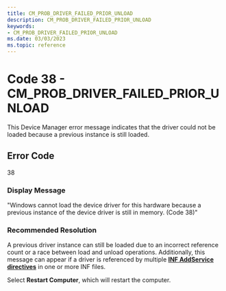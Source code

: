 ```yaml
---
title: CM_PROB_DRIVER_FAILED_PRIOR_UNLOAD
description: CM_PROB_DRIVER_FAILED_PRIOR_UNLOAD
keywords:
- CM_PROB_DRIVER_FAILED_PRIOR_UNLOAD
ms.date: 03/03/2023
ms.topic: reference
---
```


# Code 38 - CM_PROB_DRIVER_FAILED_PRIOR_UNLOAD

This Device Manager error message indicates that the driver could not be loaded because a previous instance is still loaded.

## Error Code

38

### Display Message

"Windows cannot load the device driver for this hardware because a previous instance of the device driver is still in memory. (Code 38)"

### Recommended Resolution

A previous driver instance can still be loaded due to an incorrect reference count or a race between load and unload operations. Additionally, this message can appear if a driver is referenced by multiple [**INF AddService directives**](inf-addservice-directive.md) in one or more INF files.

Select **Restart Computer**, which will restart the computer.
